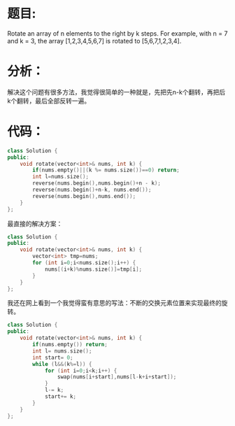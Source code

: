 题目:
===
Rotate an array of n elements to the right by k steps.
For example, with n = 7 and k = 3, the array [1,2,3,4,5,6,7] is rotated to [5,6,7,1,2,3,4].

分析：
===
解决这个问题有很多方法，我觉得很简单的一种就是，先把先n-k个翻转，再把后k个翻转，最后全部反转一遍。

代码：
===
```C++
class Solution {
public:
    void rotate(vector<int>& nums, int k) {
        if(nums.empty()||(k %= nums.size())==0) return;
        int l=nums.size();
        reverse(nums.begin(),nums.begin()+n - k);
        reverse(nums.begin()+n-k, nums.end());
        reverse(nums.begin(),nums.end());
    }
};
```
最直接的解决方案：
```C++
class Solution {
public:
    void rotate(vector<int>& nums, int k) {
        vector<int> tmp=nums;
        for (int i=0;i<nums.size();i++) {
            nums[(i+k)%nums.size()]=tmp[i];
        }
    }
};
```
我还在网上看到一个我觉得蛮有意思的写法：不断的交换元素位置来实现最终的旋转。
```C++
class Solution {
public:
    void rotate(vector<int>& nums, int k) {
        if(nums.empty()) return;
        int l= nums.size();
        int start= 0;   
        while (l&&(k%=l)) {
            for (int i=0;i<k;i++) {
                swap(nums[i+start],nums[l-k+i+start]);
            }
            l-= k;
            start+= k;
        }
    }
};
```
